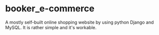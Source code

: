 # booker_e-commerce
A mostly self-built online shopping website by using python Django and MySQL. It is rather simple and it's workable. 
